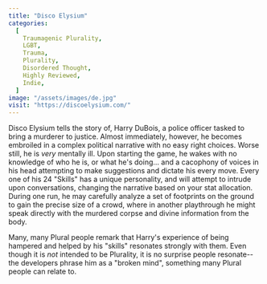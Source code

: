 ```yaml
---
title: "Disco Elysium"
categories:
  [
    Traumagenic Plurality,
    LGBT,
    Trauma,
    Plurality,
    Disordered Thought,
    Highly Reviewed,
    Indie,
  ]
image: "/assets/images/de.jpg"
visit: "https://discoelysium.com/"
---
```


Disco Elysium tells the story of, Harry DuBois, a police officer tasked to bring a murderer to justice. Almost immediately, however, he becomes embroiled in a complex political narrative with no easy right choices. Worse still, he is _very_ mentally ill. Upon starting the game, he wakes with no knowledge of who he is, or what he's doing... and a cacophony of voices in his head attempting to make suggestions and dictate his every move. Every one of his 24 "Skills" has a unique personality, and will attempt to intrude upon conversations, changing the narrative based on your stat allocation. During one run, he may carefully analyze a set of footprints on the ground to gain the precise size of a crowd, where in another playthrough he might speak directly with the murdered corpse and divine information from the body.

Many, many Plural people remark that Harry's experience of being hampered and helped by his "skills" resonates strongly with them. Even though it is _not_ intended to be Plurality, it is no surprise people resonate--the developers phrase him as a "broken mind", something many Plural people can relate to.
